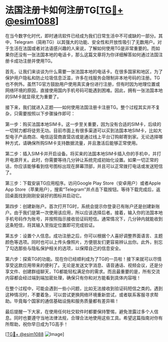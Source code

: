 # 法国注册卡如何注册TG[[TG💪+ @esim1088](https://t.me/s/esim1088)]

在当今数字化时代，即时通讯软件已经成为我们日常生活中不可或缺的一部分。其中，Telegram（简称TG）以其强大的功能、安全性和开放性吸引了无数用户。对于生活在法国或者对法语感兴趣的人来说，了解如何使用TG是非常重要的。而如果你还没有一张法国本地的电话卡，那么这篇文章将为你详细解答如何通过法国注册卡成功注册并使用TG。

首先，让我们来谈谈为什么需要一张法国本地的电话卡。在很多国家和地区，为了保护用户隐私和防止垃圾信息泛滥，许多在线服务会限制非本地号码的注册。TG也不例外。虽然TG官方鼓励用户使用真实身份进行注册，但有时因为地理位置或网络环境的原因，直接使用国内手机号码可能遇到困难。因此，拥有一张法国本地的SIM卡就显得尤为重要了。

接下来，我们就进入正题——如何使用法国注册卡注册TG。整个过程其实并不复杂，只需要按照以下步骤操作即可：

第一步：购买法国本地SIM卡。这一步至关重要，因为没有合适的SIM卡，后续的一切努力都将徒劳无功。目前市面上有很多渠道可以买到法国本地SIM卡，比如大型电子产品商店、电信运营商直营店或是通过线上平台订购邮寄到家。无论选择哪种方式，请确保所购SIM卡支持数据流量，并且激活后能够正常使用。

第二步：插入SIM卡并开启设备。将买来的法国本地SIM卡插入你的手机中，并打开电源开关。此时，你需要等待几分钟让系统完成初始化设置。如果一切正常的话，你应该能够看到信号图标出现在屏幕顶部，并且可以正常拨打电话或发送短信了。

第三步：下载安装TG应用程序。访问Google Play Store（安卓用户）或者Apple App Store（苹果用户），搜索“Telegram”并点击下载按钮。等待下载完成后，返回桌面找到刚刚安装好的图标并启动它。

第四步：创建新账户。首次打开TG时，系统会提示你登录已有账户还是创建新账户。由于我们是第一次使用该应用，所以应该选择后者。接着，输入你的法国本地手机号码作为账号，并按照指示接收验证码短信。通常情况下，几分钟内就能收到这条短信，将其输入至指定位置即可完成验证。

第五步：设置个人信息。成功注册之后，你可以根据个人喜好调整界面语言、主题颜色等选项。同时也可以上传头像照片，方便朋友们更容易辨认出你。此外，别忘了勾选那些与隐私保护相关的选项，以保障自己的信息安全。

第六步：探索TG的功能。现在你已经顺利成为了TG的一员啦！接下来就可以尽情享受这款应用带来的便利了。无论是发送文字消息、语音通话、视频会议，还是分享文件、创建群组聊天，TG都能轻松满足你的需求。而且最重要的是，所有交流内容都会经过端到端加密处理，确保只有你和对方能看到具体内容哦！

在整个过程中，可能会遇到一些小问题，比如无法接收到验证码短信之类的。遇到这种情况时，不要着急，可以尝试更换网络环境重新尝试，或者联系客服寻求帮助。毕竟每个国家的通信基础设施和服务质量都有差异嘛！

最后提醒一下大家，在使用任何社交软件时都要保持警惕，避免泄露过多个人信息。同时也要遵守当地法律法规，合理合法地使用这些工具。希望这篇指南对你有所帮助，祝你早日成为TG高手！

[[TG💪+ @esim1088](https://t.me/s/esim1088) ![Image](https://i.postimg.cc/4NQfJmqS/Snipaste-2025-05-13-00-14-12.png)]